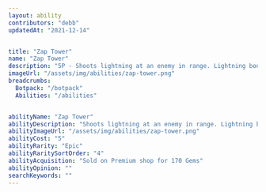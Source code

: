 ```yaml
---
layout: ability
contributors: "debb"
updatedAt: "2021-12-14"


title: "Zap Tower"
name: "Zap Tower"
description: "5P - Shoots lightning at an enemy in range. Lightning bounces to nearby enemies, dealing damage and stunning for 1 second"
imageUrl: "/assets/img/abilities/zap-tower.png"
breadcrumbs:
  Botpack: "/botpack"
  Abilities: "/abilities"


abilityName: "Zap Tower"
abilityDescription: "Shoots lightning at an enemy in range. Lightning bounces to nearby enemies, dealing damage and stunning for 1 second"
abilityImageUrl: "/assets/img/abilities/zap-tower.png"
abilityCost: "5"
abilityRarity: "Epic"
abilityRaritySortOrder: "4"
abilityAcquisition: "Sold on Premium shop for 170 Gems"
abilityOpinion: ""
searchKeywords: ""
---
```



